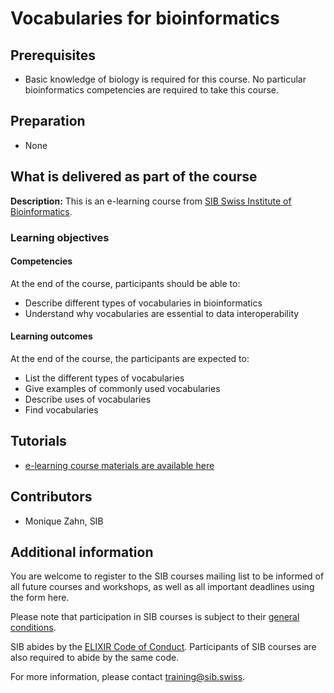 # Vocabularies for bioinformatics

## Prerequisites

- Basic knowledge of biology is required for this course. No particular bioinformatics competencies are required to take this course.

## Preparation

- None

## What is delivered as part of the course

**Description:** This is an e-learning course from [SIB Swiss Institute of Bioinformatics](https://www.sib.swiss/).

### Learning objectives

#### Competencies

At the end of the course, participants should be able to:

- Describe different types of vocabularies in bioinformatics
- Understand why vocabularies are essential to data interoperability

#### Learning outcomes

At the end of the course, the participants are expected to:

- List the different types of vocabularies
- Give examples of commonly used vocabularies
- Describe uses of vocabularies
- Find vocabularies

## Tutorials

- [e-learning course materials are available here](https://www.sib.swiss/training/course/2023_VOCAB)

## Contributors

- Monique Zahn, SIB

## Additional information

You are welcome to register to the SIB courses mailing list to be informed of all future courses and workshops, as well as all important deadlines using the form here.

Please note that participation in SIB courses is subject to their [general conditions](https://www.sib.swiss/training/terms-and-conditions).

SIB abides by the [ELIXIR Code of Conduct](https://elixir-europe.org/events/code-of-conduct). Participants of SIB courses are also required to abide by the same code.

For more information, please contact training@sib.swiss.

